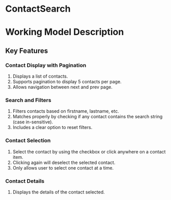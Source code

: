 # ContactSearch
# Working Model Description

## Key Features
### Contact Display with Pagination
1. Displays a list of contacts.
2. Supports pagination to display 5 contacts per page.
3. Allows navigation between next and prev page.

### Search and Filters
1. Filters contacts based on firstname, lastname, etc.
2. Matches properly by checking if any contact contains the search string (case in-sensitive).
3. Includes a clear option to reset filters.

### Contact Selection
1. Select the contact by using the checkbox or click anywhere on a contact item.
2. Clicking again will deselect the selected contact.
3. Only allows user to select one contact at a time.

### Contact Details
1. Displays the details of the contact selected. 
